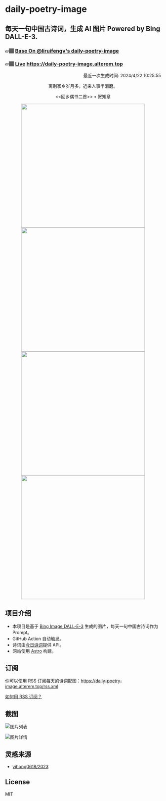
# daily-poetry-image

## 每天一句中国古诗词，生成 AI 图片 Powered by Bing DALL-E-3.

### 👉🏽 [Base On @liruifengv's daily-poetry-image](https://github.com/liruifengv/daily-poetry-image)

### 👉🏽 [Live](https://daily-poetry-image.alterem.top/) https://daily-poetry-image.alterem.top

<p align="right">
  最近一次生成时间: 2024/4/22 10:25:55
</p>
<p align="center">
离别家乡岁月多，近来人事半消磨。
</p>
<p align="center">
<<回乡偶书二首>> • 贺知章
</p>
<p align="center">
<img src="https://tse3.mm.bing.net/th/id/OIG3.ulYlV2wYZYStDE6frUL8" height="400" width="400" />
<img src="https://tse3.mm.bing.net/th/id/OIG3.4k8_hkGbz6T2y0Mij.sf" height="400" width="400" />
<img src="https://tse2.mm.bing.net/th/id/OIG3.i5CrQPwb6ucH4uiKE8Xz" height="400" width="400" />
<img src="https://tse4.mm.bing.net/th/id/OIG3.7LPhlJ4KhXDOpFfSF6TK" height="400" width="400" />
</p>

## 项目介绍

-   本项目是基于 [Bing Image DALL-E-3](https://www.bing.com/images/create) 生成的图片，每天一句中国古诗词作为 Prompt。
-   GitHub Action 自动触发。
-   诗词由[今日诗词](https://www.jinrishici.com/)提供 API。
-   网站使用 [Astro](https://astro.build) 构建。

## 订阅

你可以使用 RSS 订阅每天的诗词配图：https://daily-poetry-image.alterem.top/rss.xml

[如何用 RSS 订阅？](https://zhuanlan.zhihu.com/p/55026716)

## 截图

![图片列表](./screenshots/Snipaste_2023-12-28_21-00-26.png)

![图片详情](./screenshots/Snipaste_2023-12-28_21-00-53.png)

## 灵感来源

-   [yihong0618/2023](https://github.com/yihong0618/2023)

## License

MIT
